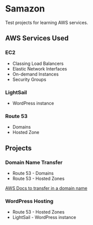 # Samazon #

Test projects for learning AWS services.

## AWS Services Used ##

### EC2 ###

* Classing Load Balancers
* Elastic Network Interfaces
* On-demand Instances
* Security Groups 

### LightSail ###

* WordPress instance

### Route 53 ###

* Domains
* Hosted Zone

## Projects ##

### Domain Name Transfer

* Route 53 - Domains
* Route 53 - Hosted Zones 

[AWS Docs to transfer in a domain name](https://docs.aws.amazon.com/Route53/latest/DeveloperGuide/domain-transfer-to-route-53.html)

### WordPress Hosting

* Route 53 - Hosted Zones
* LightSail - WordPress instance